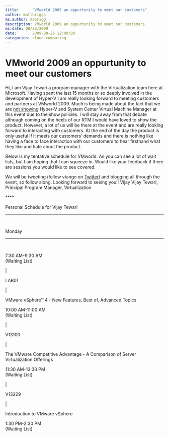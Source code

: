 ```yaml
---
title:      "VMworld 2009 an oppurtunity to meet our customers"
author: mattbriggs
ms.author: mabrigg
description: VMworld 2009 an oppurtunity to meet our customers
ms.date: 08/26/2009
date:       2009-08-26 12:09:00
categories: cloud-computing
---
```

# VMworld 2009 an oppurtunity to meet our customers

Hi, I am Vijay Tewari a program manager with the Virtualization team here at Microsoft. Having spent the last 15 months or so deeply involved in the development of Hyper-V I am really looking forward to meeting customers and partners at VMworld 2009. Much is being made about the fact that we are [not showing](/virtualization/community/team-blog/2009/20090824-what-you-won-t-see-at-vmworld-2009-a-demo-of-scvmm-2008-r2) Hyper-V and System Center Virtual Machine Manager at this event due to the show policies. I will stay away from that debate although coming on the heels of our RTM I would have loved to show the product. However, a lot of us will be there at the event and are really looking forward to interacting with customers. At the end of the day the product is only useful if it meets our customers’ demands and there is nothing like having a face to face interaction with our customers to hear firsthand what they like and hate about the product. 

Below is my tentative schedule for VMworld. As you can see a lot of wait lists, but I am hoping that I can squeeze in. Would like your feedback if there are sessions you would like to see covered. 

We will be tweeting (follow vtango on [Twitter](https://twitter.com/vtango)) and blogging all through the event, so follow along.  Looking forward to seeing you!! Vijay Vijay Tewari, Principal Program Manager, Virtualization

**** 

Personal Schedule for Vijay Tewari  
  
---  
  
 

  
Monday   
  
---  
  
   
  
7:30 AM-9:30 AM  
(Waiting List) 

| 

LAB01 

| 

VMware vSphere™ 4 - New Features, Best of, Advanced Topics   
  
10:00 AM-11:00 AM  
(Waiting List) 

| 

V13100 

| 

The VMware Competitive Advantage - A Comparison of Server Virtualization Offerings   
  
11:30 AM-12:30 PM  
(Waiting List) 

| 

V13229 

| 

Introduction to VMware vSphere   
  
1:30 PM-2:30 PM  
(Waiting List) 
